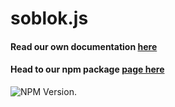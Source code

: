 # soblok.js

#### Read our own documentation [here](https://soblok.only-fan.ga/)

#### Head to our npm package [page here](https://www.npmjs.com/package/soblok)
![NPM Version](https://img.shields.io/npm/v/soblok.svg?style=flat-square "soblok").
